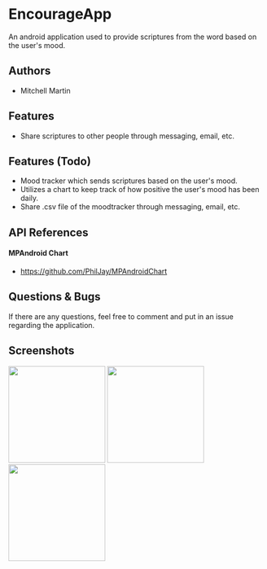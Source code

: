 # EncourageApp
An android application used to provide scriptures from the word 
based on the user's mood.

## Authors
- Mitchell Martin

## Features
- Share scriptures to other people through messaging, email, etc.

## Features (Todo)
- Mood tracker which sends scriptures based on the user's mood.
- Utilizes a chart to keep track of how positive the user's mood has been
  daily.
- Share .csv file of the moodtracker through messaging, email, etc.
  
## API References
#### MPAndroid Chart
- https://github.com/PhilJay/MPAndroidChart

## Questions & Bugs
If there are any questions, feel free to comment and put in an issue regarding the application.

## Screenshots
<p float="left">
   <img src="https://i.postimg.cc/ncmdsFs4/encourage-app-scr0.png" width="190" />
   <img src="https://i.postimg.cc/vTVv6hmY/encourage-app-scr1.png" width="190" />
   <img src="https://i.postimg.cc/d3r800WD/encourage-app-scr2.png" width="190" />
</p>
